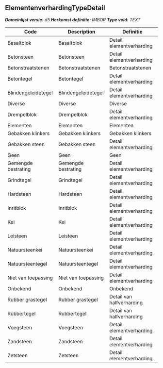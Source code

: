 ﻿## ElementenverhardingTypeDetail

*__Domeinlijst versie:__ d5*
*__Herkomst definitie:__ IMBOR*
*__Type veld:__ TEXT*

|__Code__ |__Description__ |__Definitie__	|
|	---	|	---	|   ---	| 
| Basaltblok | Basaltblok | Detail elementverharding |
| Betonsteen | Betonsteen | Detail elementverharding |
| Betonstraatstenen | Betonstraatstenen | Betonstraatstenen |
| Betontegel | Betontegel | Detail elementverharding |
| Blindengeleidetegel | Blindengeleidetegel | Detail elementverharding |
| Diverse | Diverse | Diverse |
| Drempelblok | Drempelblok | Detail elementverharding |
| Elementen | Elementen | Elementen |
| Gebakken klinkers | Gebakken klinkers | Gebakken klinkers |
| Gebakken steen | Gebakken steen | Detail elementverharding |
| Geen | Geen | Geen |
| Gemengde bestrating | Gemengde bestrating | Detail elementverharding |
| Grindtegel | Grindtegel | Detail elementverharding |
| Hardsteen | Hardsteen | Detail elementverharding |
| Inritblok | Inritblok | Detail elementverharding |
| Kei | Kei | Detail elementverharding |
| Leisteen | Leisteen | Detail elementverharding |
| Natuursteenkei | Natuursteenkei | Detail elementverharding |
| Natuursteentegel | Natuursteentegel | Detail elementverharding |
| Niet van toepassing | Niet van toepassing | Detail elementverharding |
| Onbekend | Onbekend | Onbekend |
| Rubber grastegel | Rubber grastegel | Detail van halfverharding |
| Rubbertegel | Rubbertegel | Detail van halfverharding |
| Voegsteen | Voegsteen | Detail elementverharding |
| Zandsteen | Zandsteen | Detail elementverharding |
| Zetsteen | Zetsteen | Detail elementverharding |
